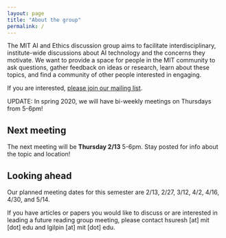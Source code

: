 ```yaml
---
layout: page
title: "About the group"
permalink: /
---
```


The MIT AI and Ethics discussion group aims to facilitate interdisciplinary, institute-wide discussions about AI technology and the concerns they motivate. We want to provide a space for people in the MIT community to ask questions, gather feedback on ideas or research, learn about these topics, and find a community of other people interested in engaging. 

If you are interested, [please join our mailing list](https://groups.mit.edu/webmoira/list/ai-ethics).

UPDATE: In spring 2020, we will have bi-weekly meetings on Thursdays from 5-6pm!


## Next meeting

The next meeting will be **Thursday 2/13** 5-6pm. Stay posted for info about the topic and location!

## Looking ahead

Our planned meeting dates for this semester are 2/13, 2/27, 3/12, 4/2, 4/16, 4/30, and 5/14.

If you have articles or papers you would like to discuss or are interested in leading a future reading group meeting, please contact hsuresh [at] mit [dot] edu and lgilpin [at] mit [dot] edu. 
